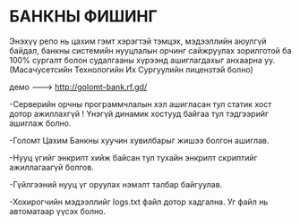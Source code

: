 # БАНКНЫ ФИШИНГ  
Энэхүү репо нь цахим гэмт хэрэгтэй тэмцэх, мэдээллийн аюулгүй байдал, банкны системийн нууцлалын орчинг сайжруулах зорилготой ба 100% сургалт болон судалгааны хүрээнд ашиглагдахыг анхаарна уу. (Масачусетсийн Технологийн Их Сургуулийн лицензтэй болно)

демо ---> http://golomt-bank.rf.gd/

-Серверийн орчны программчлалын хэл ашигласан тул статик хост дотор ажиллахгүй ! Үнэгүй динамик хостууд байгаа тул тэдгээрийг ашиглаж болно.

-Голомт Цахим Банкны хуучин хувилбарыг жишээ болгон ашиглав.

-Нууц үгийг энкрипт хийж байсан тул тухайн энкрипт скриптийг ажиллагаагүй болгов.

-Гүйлгээний нууц үг оруулах нэмэлт талбар байгуулав.

-Хохирогчийн мэдээллийг logs.txt файл дотор хадгална. Уг файл нь автоматаар үүсэх болно.
